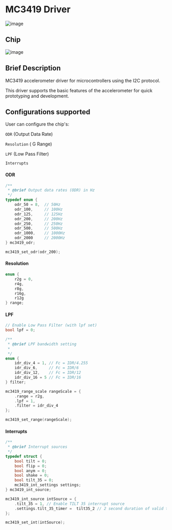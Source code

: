 # MC3419 Driver
![image](https://user-images.githubusercontent.com/50047346/222525058-e980e436-bfd0-4b9a-aadf-7afdd8e5a448.png)

## Chip
![image](https://user-images.githubusercontent.com/50047346/222525238-7327ca08-2665-4b27-8a10-ab8403c02b4a.png)

## Brief Description
MC3419 accelerometer driver for microcontrollers using the I2C protocol.

This driver supports the basic features of the accelerometer for quick prototyping and development.

## Configurations supported
User can configure the chip's:

```ODR``` (Output Data Rate)

```Resolution``` ( G Range)

```LPF``` (Low Pass Filter)

```Interrupts```

#### ODR

```c
/**
 * @brief Output data rates (ODR) in Hz
 */
typedef enum {
    odr_50 = 8,  // 50Hz
    odr_100,     // 100Hz
    odr_125,     // 125Hz
    odr_200,     // 200Hz
    odr_250,     // 250Hz
    odr_500,     // 500Hz
    odr_1000,    // 1000Hz
    odr_2000     // 2000Hz
} mc3419_odr;
```
```c
mc3419_set_odr(odr_200);
```

#### Resolution
```c
enum {
    r2g = 0,
    r4g,
    r8g,
    r16g,
    r12g
} range;
```

#### LPF
```c
// Enable Low Pass Filter (with lpf set)
bool lpf = 0;

/**
 * @brief LPF bandwidth setting
 * 
 */
enum {
    idr_div_4 = 1, // Fc = IDR/4.255
    idr_div_6,     // Fc = IDR/6
    idr_div_12,    // Fc = IDR/12
    idr_div_16 = 5 // Fc = IDR/16
} filter;
```
```c
mc3419_range_scale rangeScale = {
    .range = r2g,
    .lpf = 1,
    .filter = idr_div_4
};

mc3419_set_range(rangeScale);
```

#### Interrupts
```c
/**
 * @brief Interrupt sources
 */
typedef struct {
    bool tilt = 0;
    bool flip = 0;
    bool anym = 0;
    bool shake = 0;
    bool tilt_35 = 0;
    mc3419_int_settings settings;
} mc3419_int_source;
```
```c
mc3419_int_source intSource = {
    .tilt_35 = 1, // Enable TILT 35 interrupt source
    .settings.tilt_35_timer =  tilt35_2 // 2 second duration of valid tilt-35 angle detection 
};

mc3419_set_int(intSource);
```
